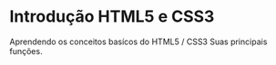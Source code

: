 # **Introdução HTML5 e CSS3**

Aprendendo os conceitos basícos do HTML5 / CSS3
Suas principais funções.
